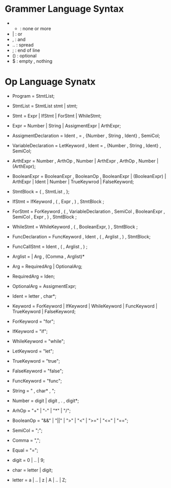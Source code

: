 # Grammer Language Syntax
- * : none or more
- | : or
- , : and
- .. : spread
- ; : end of line
- () : optional
- $  : empty , nothing

# Op Language Synatx 
- Program = StmtList;
- StmtList = StmtList stmt | stmt;
- Stmt = Expr 
        | IfStmt 
        | ForStmt
        | WhileStmt;
- Expr =  Number 
        | String
        | AssigmentExpr
        | ArthExpr;


- AssigmentDeclaration = Ident , = , {Number , String , Ident} , SemiCol; 
- VariableDeclaration = LetKeyword , Ident = , {Number , String , Ident} , SemiCol; 
- ArthExpr =  Number , ArthOp , Number 
            | ArthExpr  , ArthOp , Number
            | (ArthExpr);

- BooleanExpr =   BooleanExpr  , BooleanOp , BooleanExpr
                | (BooleanExpr)
                | ArthExpr
                | Ident
                | Number
                | TrueKeywrod 
                | FalseKeyword; 



- StmtBlock = { , StmtList , };
- IfStmt = IfKeyword , ( , Expr , ) , StmtBlock ;
- ForStmt = ForKeyword , ( , VariableDeclaration , SemiCol , BooleanExpr , SemiCol , Expr  , ) , StmtBlock ;
- WhileStmt = WhileKeyword , ( , BooleanExpr, ) , StmtBlock ; 
- FuncDeclaration = FuncKeyword , Ident , (  , Arglist , ) , StmtBlock;
- FuncCallStmt = Ident , ( , Arglist , ) ;  

- Arglist = | Arg , (Comma , Arglist)*
- Arg =   RequiredArg
        | OptionalArg;
- RequiredArg = Iden; 
- OptionalArg = AssigmentExpr; 



- Ident = letter , char*;
- Keyword = ForKeyword | IfKeyword | WhileKeyword | FuncKeyword | TrueKeyword | FalseKeyword;
- ForKeyword = "for";
- IfKeyword = "if";
- WhileKeyword = "while";
- LetKeyword = "let";
- TrueKeyword = "true";
- FalseKeyword = "false";
- FuncKeyword = "func";

- String = " , char* , "; 
- Number = digit | digit  , . , digit*;
- ArhOp = "+" | "-" | "*" | "/";
- BooleanOp = "&&" | "||" | ">" | "<" | ">=" | "<=" | "==";
- SemiCol = ";";
- Comma = ",";
- Equal = "=";
- digit = 0 | .. | 9;
- char = letter | digit;
- letter = a | .. | z | A | .. | Z;



